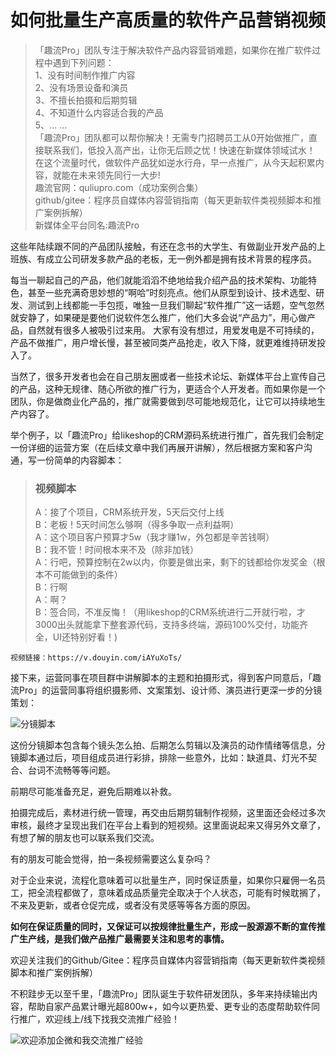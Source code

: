 
# 如何批量生产高质量的软件产品营销视频

>「趣流Pro」团队专注于解决软件产品内容营销难题，如果你在推广软件过程中遇到下列问题：  
1、没有时间制作推广内容  
2、没有场景设备和演员  
3、不擅长拍摄和后期剪辑  
4、不知道什么内容适合我的产品  
5、... ...  
「趣流Pro」团队都可以帮你解决！无需专门招聘员工从0开始做推广，直接联系我们，低投入高产出，让你无后顾之忧！快速在新媒体领域试水！
在这个流量时代，做软件产品犹如逆水行舟，早一点推广，从今天起积累内容，就能在未来领先同行一大步!  
趣流官网：quliupro.com（成功案例合集）  
github/gitee：程序员自媒体内容营销指南（每天更新软件类视频脚本和推广案例拆解）  
新媒体全平台同名:趣流Pro

这些年陆续跟不同的产品团队接触，有还在念书的大学生、有做副业开发产品的上班族、有成立公司研发多款产品的老板，无一例外都是拥有技术背景的程序员。

每当一聊起自己的产品，他们就能滔滔不绝地给我介绍产品的技术架构、功能特色，甚至一些充满奇思妙想的“啊哈”时刻亮点。他们从原型到设计、技术选型、研发、测试到上线都能一手包揽，唯独一旦我们聊起“软件推广”这一话题，空气忽然就安静了，如果硬是要他们说软件怎么推广，他们大多会说“产品力”，用心做产品，自然就有很多人被吸引过来用。
大家有没有想过，用爱发电是不可持续的，产品不做推广，用户增长慢，甚至被同类产品抢走，收入下降，就更难维持研发投入了。

当然了，很多开发者也会在自己朋友圈或者一些技术论坛、新媒体平台上宣传自己的产品，这种无规律、随心所欲的推广行为，更适合个人开发者。而如果你是一个团队，你是做商业化产品的，推广就需要做到尽可能地规范化，让它可以持续地生产内容了。

举个例子，以「趣流Pro」给likeshop的CRM源码系统进行推广，首先我们会制定一份详细的运营方案（在后续文章中我们再展开讲解），然后根据方案和客户沟通，写一份简单的内容脚本：
> ### 视频脚本
>A：接了个项目，CRM系统开发，5天后交付上线  
B：老板！5天时间怎么够啊（得多争取一点利益啊）  
A：这个项目客户预算才5w（我才赚1w，外包都是辛苦钱啊）  
B：我不管！时间根本来不及（除非加钱）  
A：行吧，预算控制在2w以内，你要是做出来，剩下的钱都给你发奖金（根本不可能做到的条件）  
B：行啊  
A：啊？  
B：签合同，不准反悔！（用likeshop的CRM系统进行二开就行啦，才3000出头就能拿下整套源代码，支持多终端，源码100%交付，功能齐全，UI还特别好看！)

```
视频链接：https://v.douyin.com/iAYuXoTs/
```

接下来，运营同事在项目群中讲解脚本的主题和拍摄形式，得到客户同意后，「趣流Pro」的运营同事将组织摄影师、文案策划、设计师、演员进行更深一步的分镜策划：

![分镜脚本](https://server.soniceapp.com/uploads/images/20241101/2024110109503846f6f5513.png)

这份分镜脚本包含每个镜头怎么拍、后期怎么剪辑以及演员的动作情绪等信息，分镜脚本通过后，项目组成员进行彩排，排除一些意外，比如：缺道具、灯光不契合、台词不流畅等等问题。

前期尽可能准备充足，避免后期难以补救。

拍摄完成后，素材进行统一管理，再交由后期剪辑制作视频，这里面还会经过多次审核，最终才呈现出我们在平台上看到的短视频。这里面说起来又得另外文章了，有想了解的朋友也可以联系我们交流。

有的朋友可能会觉得，拍一条视频需要这么复杂吗？

对于企业来说，流程化意味着可以批量生产，同时保证质量，如果你只雇佣一名员工，把全流程都做了，意味着成品质量完全取决于个人状态，可能有时候耽搁了，不来及更新，或者仓促完成，或者没有灵感等等各方面的原因。

**如何在保证质量的同时，又保证可以按规律批量生产，形成一股源源不断的宣传推广生产线，是我们做产品推广最需要关注和思考的事情。**

欢迎关注我们的Github/Gitee：程序员自媒体内容营销指南（每天更新软件类视频脚本和推广案例拆解）

不积跬步无以至千里，「趣流Pro」团队诞生于软件研发团队，多年来持续输出内容，帮助自家产品累计曝光超800w+，如今以更热爱、更专业的态度帮助软件同行推广，欢迎线上/线下找我交流推广经验！

![欢迎添加企微和我交流推广经验](https://server.soniceapp.com/uploads/images/20241101/20241101101057cc5000119.jpeg)

